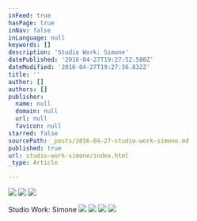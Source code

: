 ```yaml
---
inFeed: true
hasPage: true
inNav: false
inLanguage: null
keywords: []
description: 'Studio Work: Simone'
datePublished: '2016-04-27T19:27:52.508Z'
dateModified: '2016-04-27T19:27:36.832Z'
title: ''
author: []
authors: []
publisher:
  name: null
  domain: null
  url: null
  favicon: null
starred: false
sourcePath: _posts/2016-04-27-studio-work-simone.md
published: true
url: studio-work-simone/index.html
_type: Article

---
```

![](https://the-grid-user-content.s3-us-west-2.amazonaws.com/8742552f-f1f3-42da-bb07-9cd99c6e80d7.jpg)
![](https://the-grid-user-content.s3-us-west-2.amazonaws.com/7eae9d91-25eb-4bad-b379-f69dd22d2307.jpg)
![](https://the-grid-user-content.s3-us-west-2.amazonaws.com/259d2b80-58cb-4482-9b2a-0433c5acfc70.jpg)

Studio Work: Simone
![](https://the-grid-user-content.s3-us-west-2.amazonaws.com/45867674-5bcf-445f-8195-3bab747a92a9.jpg)
![](https://the-grid-user-content.s3-us-west-2.amazonaws.com/ba9db50d-4b35-4637-a730-86cc43d18255.jpg)
![](https://the-grid-user-content.s3-us-west-2.amazonaws.com/6e636bc8-47df-4d83-b253-b4e28eace3cc.jpg)
![](https://the-grid-user-content.s3-us-west-2.amazonaws.com/c3cb1608-75df-4ece-9763-0210a91a46ea.jpg)